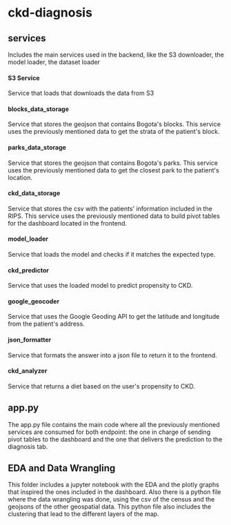 # ckd-diagnosis #

## services ##
Includes the main services used in the backend, like the S3 downloader, the model loader, the dataset loader

#### S3 Service ####
Service that loads that downloads the data from S3

#### blocks_data_storage ####
Service that stores the geojson that contains Bogota's blocks. This service uses the previously mentioned data to get the strata of the patient's block.

#### parks_data_storage ####
Service that stores the geojson that contains Bogota's parks. This service uses the previously mentioned data to get the closest park to the patient's location.

#### ckd_data_storage ####
Service that stores the csv with the patients' information included in the RIPS. This service uses the previously mentioned data to build pivot tables for the dashboard located in the frontend.

#### model_loader ####
Service that loads the model and checks if it matches the expected type. 

#### ckd_predictor ####
Service that uses the loaded model to predict propensity to CKD.

#### google_geocoder ####
Service that uses the Google Geoding API to get the latitude and longitude from the patient's address.

#### json_formatter ####
Service that formats the answer into a json file to return it to the frontend.

#### ckd_analyzer ####
Service that returns a diet based on the user's propensity to CKD.

## app.py ##
The app.py file contains the main code where all the previously mentioned services are consumed for both endpoint: the one in charge of sending pivot tables to the dashboard and the one that delivers the prediction to the diagnosis tab.

## EDA and Data Wrangling
This folder includes a jupyter notebook with the EDA and the plotly graphs that inspired the ones included in the dashboard. Also there is a python file where the data wrangling was done, using the csv of the census and the geojsons of the other geospatial data. This python file also includes the clustering that lead to the different layers of the map.


